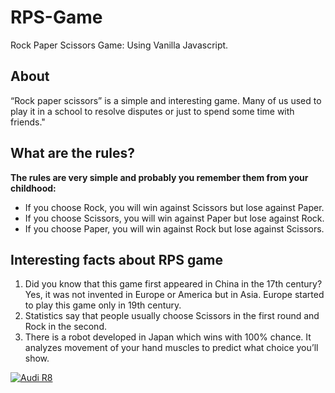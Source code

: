 # RPS-Game
Rock Paper Scissors Game: Using Vanilla Javascript. 
## About
“Rock paper scissors” is a simple and interesting game. Many of us used to play it in a school to resolve disputes or just to spend some time with friends."

## What are the rules?
**The rules are very simple and probably you remember them from your childhood:**

- If you choose Rock, you will win against Scissors but lose against Paper.
- If you choose Scissors, you will win against Paper but lose against Rock.
- If you choose Paper, you will win against Rock but lose against Scissors.

## Interesting facts about RPS game
1. Did you know that this game first appeared in China in the 17th century? Yes, it was not invented in Europe or America but in Asia. Europe started to play this game only in 19th century.
2. Statistics say that people usually choose Scissors in the first round and Rock in the second.
3. There is a robot developed in Japan which wins with 100% chance. It analyzes movement of your hand muscles to predict what choice you’ll show.


[![Audi R8](http://i3.ytimg.com/vi/ZVNnoOcohaU/maxresdefault.jpg)](https://youtu.be/ZVNnoOcohaU "Audi R8")
